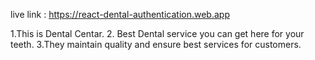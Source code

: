 live link : https://react-dental-authentication.web.app

1.This is Dental Centar.
2. Best Dental service you can get here for your teeth.
3.They maintain quality and ensure best services for customers.